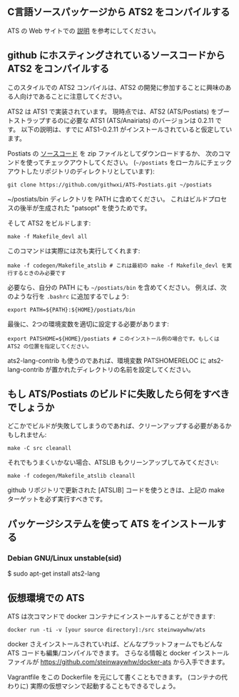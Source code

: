 ## C言語ソースパッケージから ATS2 をコンパイルする

ATS の Web サイトでの [説明][1] を参考にしてください。

## github にホスティングされているソースコードから ATS2 をコンパイルする

このスタイルでの ATS2 コンパイルは、ATS2 の開発に参加することに興味のある人向けであることに注意してください。

ATS2 は ATS1 で実装されています。
現時点では、ATS2 (ATS/Postiats) をブートストラップするのに必要な ATS1 (ATS/Anairiats) のバージョンは
0.2.11 です。
以下の説明は、すでに ATS1-0.2.11 がインストールされていると仮定しています。

Postiats の [ソースコード][2] を zip ファイルとしてダウンロードするか、
次のコマンドを使ってチェックアウトしてください。
(`~/postiats` をローカルにチェックアウトしたリポジトリのディレクトリとしています):


    git clone https://github.com/githwxi/ATS-Postiats.git ~/postiats

~/postiats/bin ディレクトリを PATH に含めてください。
これはビルドプロセスの後半が生成された "patsopt" を使うためです。

そして ATS2 をビルドします:

```
make -f Makefile_devl all
```

このコマンドは実際には次も実行してくれます:

```
make -f codegen/Makefile_atslib # これは最初の make -f Makefile_devl を実行するときのみ必要です
```

必要なら、自分の PATH にも `~/postiats/bin` を含めてください。
例えば、次のような行を `.bashrc` に追加するでしょう:

    export PATH=${PATH}:${HOME}/postiats/bin

最後に、2つの環境変数を適切に設定する必要があります:

    export PATSHOME=${HOME}/postiats # このインストール例の場合です。もしくは ATS2 の位置を指定してください。

ats2-lang-contrib も使うのであれば、環境変数 PATSHOMERELOC に ats2-lang-contrib
が置かれたディレクトリの名前を設定してください。

## もし ATS/Postiats のビルドに失敗したら何をすべきでしょうか

どこかでビルドが失敗してしまうのであれば、クリーンアップする必要があるかもしれません:

    make -C src cleanall

それでもうまくいかない場合、ATSLIB もクリーンアップしてみてください:

    make -f codegen/Makefile_atslib cleanall

github リポジトリで更新された [ATSLIB] コードを使うときは、上記の make ターゲットを必ず実行すべきです。

## パッケージシステムを使って ATS をインストールする

### Debian GNU/Linux unstable(sid)

$ sudo apt-get install ats2-lang

## 仮想環境での ATS

ATS は次コマンドで docker コンテナにインストールすることができます:

```
docker run -ti -v [your source directory]:/src steinwaywhw/ats
```

docker さえインストールされていれば、どんなプラットフォームでもどんな ATS コードも編集/コンパイルできます。
さらなる情報と docker インストールファイルが https://github.com/steinwaywhw/docker-ats
から入手できます。

Vagrantfile をこの Dockerfile を元にして書くこともできます。
(コンテナの代わりに) 実際の仮想マシンで起動することもできるでしょう。

[1]: http://www.ats-lang.org/DOWNLOAD
[2]: https://github.com/githwxi/ATS-Postiats
